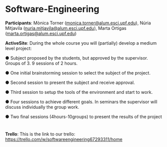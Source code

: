 # Software-Engineering

**Participants**: Mònica Torner (monica.torner@alum.esci.upf.edu), Núria Mitjavila (nuria.mitjavila@alum.esci.upf.edu), Marta Ortigas (marta.ortigas@alum.esci.upf.edu)

**ActiveSite**: During the whole course you will (partially) develop a medium level project:

● Subject proposed by the students, but approved by the supervisor. Groups of 3. 9 sessions of 2 hours.

● One initial brainstorming session to select the subject of the project.

● Second session to present the subject and receive approval.

● Third session to setup the tools of the environment and start to work.

● Four sessions to achieve different goals. In seminars the supervisor will discuss individually the group work.

● Two final sessions (4hours-10groups) to present the results of the project
#
**Trello**: This is the link to our trello: https://trello.com/w/softwareengineering67293311/home
